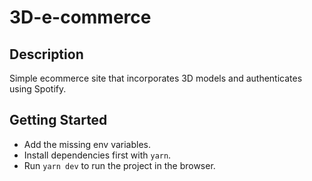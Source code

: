 # 3D-e-commerce

## Description

Simple ecommerce site that incorporates 3D models and authenticates using Spotify.

## Getting Started

- Add the missing env variables.
- Install dependencies first with `yarn`.
- Run `yarn dev` to run the project in the browser.

